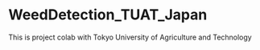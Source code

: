 # WeedDetection_TUAT_Japan
This is project colab with Tokyo University of Agriculture and Technology
